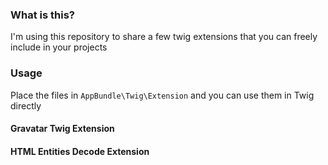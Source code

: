 ### What is this?

I'm using this repository to share a few twig extensions that you can freely include in your projects

### Usage

Place the files in `AppBundle\Twig\Extension` and you can use them in Twig directly

#### Gravatar Twig Extension

#### HTML Entities Decode Extension
